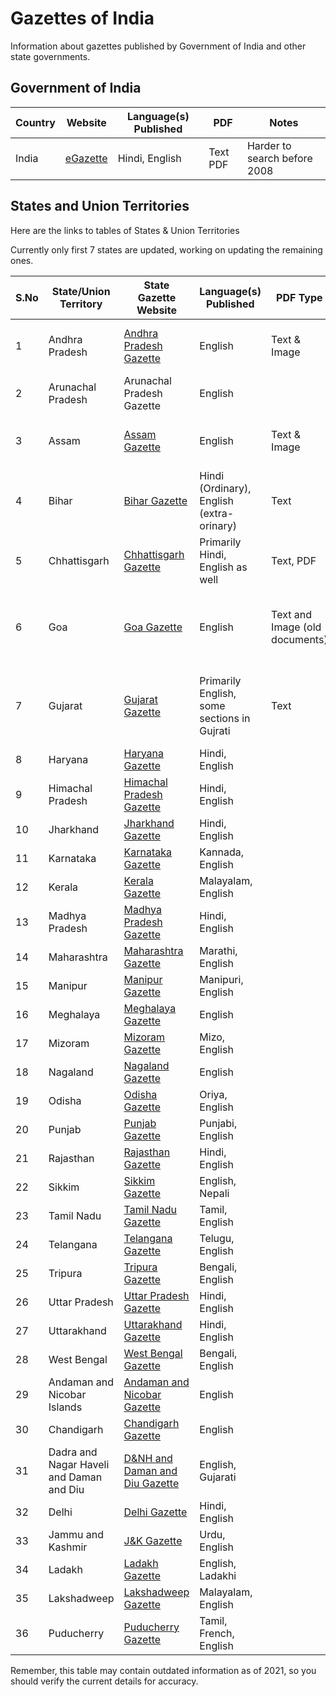 # Gazettes of India
Information about gazettes published by Government of India and other state governments.

## Government of India

| Country | Website | Language(s) Published | PDF | Notes |
|---------|-----------------------|------------------------|-------|--------|
| India   | [eGazette](https://egazette.gov.in/(S(ewgwgetdxfcgpvwtzcrlua2a))/default.aspx) | Hindi, English | Text PDF| Harder to search before 2008 |


## States and Union Territories

Here are the links to tables of States & Union Territories

Currently only first 7 states are updated, working on updating the remaining ones.

| S.No | State/Union Territory | State Gazette Website | Language(s) Published | PDF Type | Notes |
|------|----------------------|-----------------------|------------------------|----------|-------|
| 1    | Andhra Pradesh       | [Andhra Pradesh Gazette](https://apegazette.cgg.gov.in/homeEgazetteSearch.do) |  English       |   Text & Image       | Recent gazettes are there.      |
| 2    | Arunachal Pradesh    | Arunachal Pradesh Gazette | English               |          |       |
| 3    | Assam                | [Assam Gazette](https://dpns.assam.gov.in/documents/extraordinary-2017) | English     | Text & Image         | All available from 2017      |
| 4    | Bihar                | [Bihar Gazette](https://www.egazette.bih.nic.in/SearchGazette.aspx) | Hindi (Ordinary), English (extra-orinary)        | Text         | 2008 years on wards, search works      |
| 5    | Chhattisgarh         | [Chhattisgarh Gazette](https://egazette.cg.nic.in/FileSearch.aspx) | Primarily Hindi, English as well       | Text, PDF         | Availble from 2017      |
| 6    | Goa            | [Goa Gazette](https://goaprintingpress.gov.in/search-by-date/) | English      |  Text and Image (old documents)         | Checked 1998 gazette, old ones are also available      |
| 7    | Gujarat              | [Gujarat Gazette](https://egazette.gujarat.gov.in/GazettesSearch.aspx) | Primarily English, some sections in Gujrati    | Text           |  1991 onwards but older ones are images     |
| 8    | Haryana              | [Haryana Gazette](http://www.haryanagazette.nic.in/) | Hindi, English       |          |       |
| 9    | Himachal Pradesh     | [Himachal Pradesh Gazette](http://himachal.nic.in/en-IN/) | Hindi, English      |          |       |
| 10   | Jharkhand            | [Jharkhand Gazette](https://www.jharkhand.gov.in/) | Hindi, English       |          |       |
| 11   | Karnataka            | [Karnataka Gazette](https://dpal.karnataka.gov.in/) | Kannada, English     |          |       |
| 12   | Kerala               | [Kerala Gazette](http://www.egazette.kerala.gov.in/) | Malayalam, English   |          |       |
| 13   | Madhya Pradesh       | [Madhya Pradesh Gazette](http://www.mp.gov.in/) | Hindi, English        |          |       |
| 14   | Maharashtra          | [Maharashtra Gazette](http://www.maharashtra.gov.in/) | Marathi, English     |          |       |
| 15   | Manipur              | [Manipur Gazette](https://manipur.gov.in/) | Manipuri, English     |          |       |
| 16   | Meghalaya            | [Meghalaya Gazette](http://megpns.gov.in/gazette.html) | English             |          |       |
| 17   | Mizoram              | [Mizoram Gazette](https://mizoram.gov.in/) | Mizo, English         |          |       |
| 18   | Nagaland             | [Nagaland Gazette](http://nagaland.gov.in/portal/portal/StatePortal/default) | English              |          |       |
| 19   | Odisha               | [Odisha Gazette](http://orissa.gov.in/eGazette/index.asp) | Oriya, English       |          |       |
| 20   | Punjab               | [Punjab Gazette](http://www.punjab.gov.in/gazette/) | Punjabi, English     |          |       |
| 21   | Rajasthan            | [Rajasthan Gazette](http://www.rajasthan.gov.in/) | Hindi, English       |          |       |
| 22   | Sikkim               | [Sikkim Gazette](http://www.sikkim.gov.in/) | English, Nepali       |          |       |
| 23   | Tamil Nadu           | [Tamil Nadu Gazette](https://www.tn.gov.in/stategazette/) | Tamil, English      |          |       |
| 24   | Telangana            | [Telangana Gazette](http://goir.telangana.gov.in/) | Telugu, English      |          |       |
| 25   | Tripura              | [Tripura Gazette](https://tripura.gov.in/) | Bengali, English      |          |       |
| 26   | Uttar Pradesh        | [Uttar Pradesh Gazette](http://up.gov.in/) | Hindi, English        |          |       |
| 27   | Uttarakhand          | [Uttarakhand Gazette](https://govtprocurement.uk.gov.in/) | Hindi, English      |          |       |
| 28   | West Bengal          | [West Bengal Gazette](https://wb.gov.in/) | Bengali, English      |          |       |
| 29   | Andaman and Nicobar Islands | [Andaman and Nicobar Gazette](https://andaman.gov.in/) | English            |          |       |
| 30   | Chandigarh           | [Chandigarh Gazette](http://chandigarh.gov.in/) | English              |          |       |
| 31   | Dadra and Nagar Haveli and Daman and Diu | [D&NH and Daman and Diu Gazette](http://dnh.nic.in/) | English, Gujarati   |          |       |
| 32   | Delhi                | [Delhi Gazette](http://delhi.gov.in/) | Hindi, English          |          |       |
| 33   | Jammu and Kashmir    | [J&K Gazette](https://jkgad.nic.in/) | Urdu, English           |          |       |
| 34   | Ladakh               | [Ladakh Gazette](https://ladakh.nic.in/) | English, Ladakhi       |          |       |
| 35   | Lakshadweep          | [Lakshadweep Gazette](http://lakshadweep.gov.in/) | Malayalam, English   |          |       |
| 36   | Puducherry           | [Puducherry Gazette](http://www.py.gov.in/) | Tamil, French, English |          |       |

Remember, this table may contain outdated information as of 2021, so you should verify the current details for accuracy.


